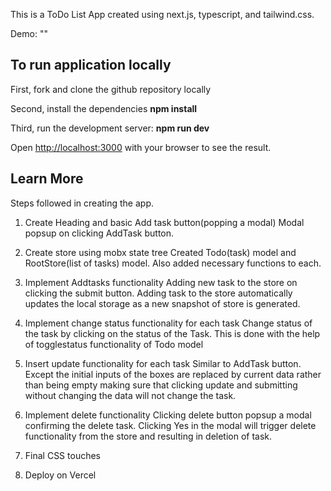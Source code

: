 This is a ToDo List App created using next.js, typescript, and tailwind.css.

Demo: ""

## To run application locally

First, fork and clone the github repository locally

Second, install the dependencies
**npm install**

Third, run the development server:
**npm run dev**

Open [http://localhost:3000](http://localhost:3000) with your browser to see the result.

## Learn More

Steps followed in creating the app.

1. Create Heading and basic Add task button(popping a modal)
   Modal popsup on clicking AddTask button.

2. Create store using mobx state tree
   Created Todo(task) model and RootStore(list of tasks) model.
   Also added necessary functions to each.

3. Implement Addtasks functionality
   Adding new task to the store on clicking the submit button.
   Adding task to the store automatically updates the local storage as a new snapshot of store is generated.

4. Implement change status functionality for each task
   Change status of the task by clicking on the status of the Task. This is done with the help of togglestatus functionality of Todo model

5. Insert update functionality for each task
   Similar to AddTask button. Except the initial inputs of the boxes are replaced by current data rather than being empty making sure that clicking update and submitting without changing the data will not change the task.

6. Implement delete functionality
   Clicking delete button popsup a modal confirming the delete task. Clicking Yes in the modal will trigger delete functionality from the store and resulting in deletion of task.

7. Final CSS touches

8. Deploy on Vercel
